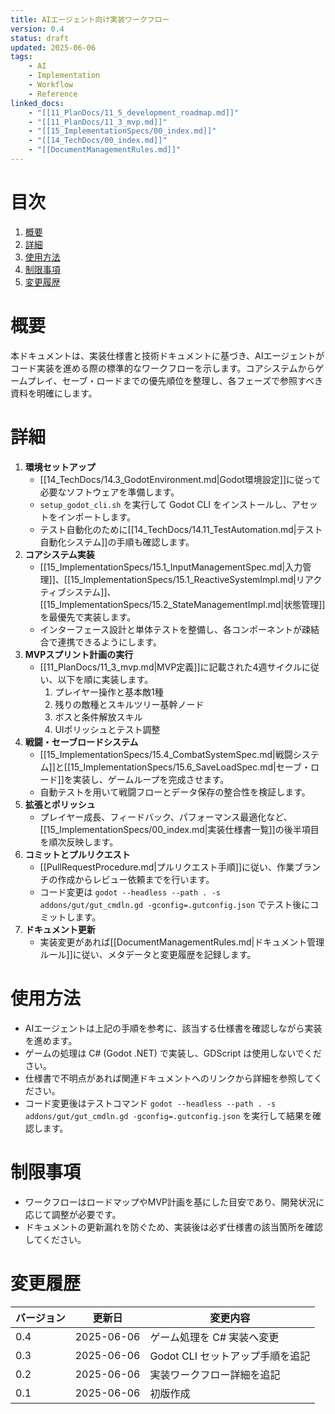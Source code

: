 ```yaml
---
title: AIエージェント向け実装ワークフロー
version: 0.4
status: draft
updated: 2025-06-06
tags:
    - AI
    - Implementation
    - Workflow
    - Reference
linked_docs:
    - "[[11_PlanDocs/11_5_development_roadmap.md]]"
    - "[[11_PlanDocs/11_3_mvp.md]]"
    - "[[15_ImplementationSpecs/00_index.md]]"
    - "[[14_TechDocs/00_index.md]]"
    - "[[DocumentManagementRules.md]]"
---
```


# 目次

1. [概要](#概要)
2. [詳細](#詳細)
3. [使用方法](#使用方法)
4. [制限事項](#制限事項)
5. [変更履歴](#変更履歴)

# 概要

本ドキュメントは、実装仕様書と技術ドキュメントに基づき、AIエージェントがコード実装を進める際の標準的なワークフローを示します。コアシステムからゲームプレイ、セーブ・ロードまでの優先順位を整理し、各フェーズで参照すべき資料を明確にします。

# 詳細

1. **環境セットアップ**
    - [[14_TechDocs/14.3_GodotEnvironment.md|Godot環境設定]]に従って必要なソフトウェアを準備します。
    - `setup_godot_cli.sh` を実行して Godot CLI をインストールし、アセットをインポートします。
    - テスト自動化のために[[14_TechDocs/14.11_TestAutomation.md|テスト自動化システム]]の手順も確認します。
2. **コアシステム実装**
    - [[15_ImplementationSpecs/15.1_InputManagementSpec.md|入力管理]]、[[15_ImplementationSpecs/15.1_ReactiveSystemImpl.md|リアクティブシステム]]、[[15_ImplementationSpecs/15.2_StateManagementImpl.md|状態管理]]を最優先で実装します。
    - インターフェース設計と単体テストを整備し、各コンポーネントが疎結合で連携できるようにします。
3. **MVPスプリント計画の実行**
    - [[11_PlanDocs/11_3_mvp.md|MVP定義]]に記載された4週サイクルに従い、以下を順に実装します。
        1. プレイヤー操作と基本敵1種
        2. 残りの敵種とスキルツリー基幹ノード
        3. ボスと条件解放スキル
        4. UIポリッシュとテスト調整
4. **戦闘・セーブロードシステム**
    - [[15_ImplementationSpecs/15.4_CombatSystemSpec.md|戦闘システム]]と[[15_ImplementationSpecs/15.6_SaveLoadSpec.md|セーブ・ロード]]を実装し、ゲームループを完成させます。
    - 自動テストを用いて戦闘フローとデータ保存の整合性を検証します。
5. **拡張とポリッシュ**
    - プレイヤー成長、フィードバック、パフォーマンス最適化など、[[15_ImplementationSpecs/00_index.md|実装仕様書一覧]]の後半項目を順次反映します。
6. **コミットとプルリクエスト**
    - [[PullRequestProcedure.md|プルリクエスト手順]]に従い、作業ブランチの作成からレビュー依頼までを行います。
    - コード変更は `godot --headless --path . -s addons/gut/gut_cmdln.gd -gconfig=.gutconfig.json` でテスト後にコミットします。
7. **ドキュメント更新**
    - 実装変更があれば[[DocumentManagementRules.md|ドキュメント管理ルール]]に従い、メタデータと変更履歴を記録します。

# 使用方法

- AIエージェントは上記の手順を参考に、該当する仕様書を確認しながら実装を進めます。
- ゲームの処理は C# (Godot .NET) で実装し、GDScript は使用しないでください。
- 仕様書で不明点があれば関連ドキュメントへのリンクから詳細を参照してください。
- コード変更後はテストコマンド `godot --headless --path . -s addons/gut/gut_cmdln.gd -gconfig=.gutconfig.json` を実行して結果を確認します。

# 制限事項

- ワークフローはロードマップやMVP計画を基にした目安であり、開発状況に応じて調整が必要です。
- ドキュメントの更新漏れを防ぐため、実装後は必ず仕様書の該当箇所を確認してください。

# 変更履歴

| バージョン | 更新日     | 変更内容 |
| ---------- | ---------- | -------- |
| 0.4        | 2025-06-06 | ゲーム処理を C# 実装へ変更 |
| 0.3        | 2025-06-06 | Godot CLI セットアップ手順を追記 |
| 0.2        | 2025-06-06 | 実装ワークフロー詳細を追記 |
| 0.1        | 2025-06-06 | 初版作成 |
